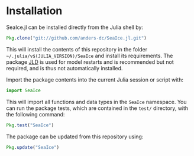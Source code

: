 # Installation
SeaIce.jl can be installed directly from the Julia shell by:

```julia
Pkg.clone("git://github.com/anders-dc/SeaIce.jl.git")
```

This will install the contents of this repository in the folder 
`~/.julia/v$(JULIA_VERSION)/SeaIce` and install its requirements.  The package [JLD](https://github.com/JuliaIO/JLD.jl) 
is used for model restarts and is recommended but not required, and is thus not 
automatically installed.

Import the package contents into the current Julia session or script with:

```julia
import SeaIce
```

This will import all functions and data types in the `SeaIce` namespace.  You 
can run the package tests, which are contained in the `test/` directory, with
the following command:

```julia
Pkg.test("SeaIce")
```

The package can be updated from this repository using:

```julia
Pkg.update("SeaIce")
```
